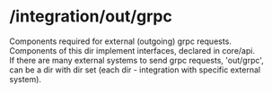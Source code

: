 # /integration/out/grpc

Components required for external (outgoing) grpc requests.  
Components of this dir implement interfaces, declared in core/api.  
If there are many external systems to send grpc requests, 'out/grpc',  
can be a dir with dir set (each dir - integration with specific external system).  